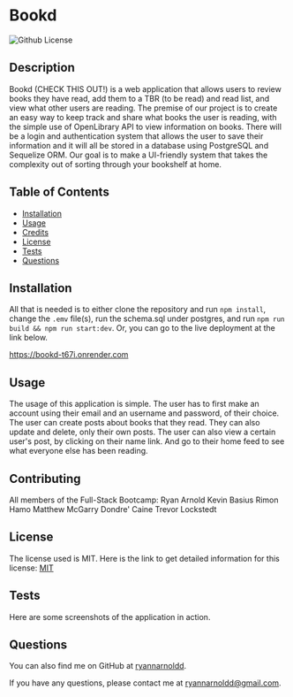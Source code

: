 # Bookd
![Github License](https://img.shields.io/badge/license-MIT-green)

## Description

Bookd (CHECK THIS OUT!) is a web application that allows users to review books they have read, add them to a TBR (to be read) and read list, and view what other users are reading. The premise of our project is to create an easy way to keep track and share what books the user is reading, with the simple use of OpenLibrary API to view information on books. There will be a login and authentication system that allows the user to save their information and it will all be stored in a database using PostgreSQL and Sequelize ORM. Our goal is to make a UI-friendly system that takes the complexity out of sorting through your bookshelf at home.

## Table of Contents

- [Installation](#installation)
- [Usage](#usage)
- [Credits](#credits)
- [License](#license)
- [Tests](#tests)
- [Questions](#questions)

## Installation

All that is needed is to either clone the repository and run `npm install`, change the `.emv` file(s), run the schema.sql under postgres, and run `npm run build && npm run start:dev`. Or, you can go to the live deployment at the link below.

https://bookd-t67i.onrender.com

## Usage

The usage of this application is simple. The user has to first make an account using their email and an username and password, of their choice. The user can create posts about books that they read. They can also update and delete, only their own posts. The user can also view a certain user's post, by clicking on their name link. And go to their home feed to see what everyone else has been reading.


## Contributing

All members of the Full-Stack Bootcamp:
Ryan Arnold
Kevin Basius
Rimon Hamo
Matthew McGarry
Dondre' Caine
Trevor Lockstedt

## License

The license used is MIT. Here is the link to get detailed information for this license: [MIT](https://mit-license.org/)

## Tests

Here are some screenshots of the application in action.

## Questions

You can also find me on GitHub at [ryannarnoldd](https://www.github.com/ryannarnoldd).

If you have any questions, please contact me at [ryannarnoldd@gmail.com](mailto:ryannarnoldd@gmail.com). 
